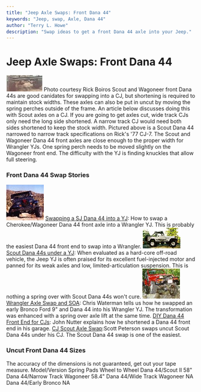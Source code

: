 ```yaml
---
title: "Jeep Axle Swaps: Front Dana 44"
keywords: "Jeep, swap, Axle, Dana 44"
author: "Terry L. Howe"
description: "Swap ideas to get a front Dana 44 axle into your Jeep."
---
```


# Jeep Axle Swaps: Front Dana 44
[![Cut Dana 44 front](d44sfT.jpg)](d44sf.jpg)
Photo courtesy Rick Boiros
Scout and Wagoneer front Dana 44s are good canidates for swapping into
a CJ, but shortening is required to maintain stock widths.  These axles
can also be put in uncut by moving the spring perches outside of the
frame.  An article below discusses doing this with Scout axles on a
CJ.
If you are going to get axles cut, wide track CJs only need
the long side shortened.  A narrow track CJ would need
both sides shortened to keep the stock width.
Pictured above is a Scout Dana 44 narrowed to narrow track
specifications on Rick's '77 CJ-7.
The Scout and Wagoneer Dana 44 front axles are close enough to the
proper width for Wrangler YJs.  One spring perch needs to be moved
slightly on the Wagoneer front end.  The difficulty with the YJ
is finding knuckles that allow full steering.
### Front Dana 44 Swap Stories
![YJ Dana 44 Swap](/toc/sjtoc.jpg)
[Swapping a SJ Dana 44 into a YJ](/convaxle/sjd44yj/):
How to swap a Cherokee/Wagoneer Dana 44 front axle into a Wrangler
YJ.  This is probably the easiest Dana 44 front end to swap into
a Wrangler.
![44ed YJ](/convaxle/ihscout/ss18_toc.jpg)
[Scout Dana 44s under a YJ](/convaxle/ihscout/):
When evaluated as a hard-core off-road vehicle, the Jeep YJ is
often praised for its excellent fuel-injected motor and panned for
its weak axles and low, limited-articulation suspension.  This
is nothing a spring over with Scout Dana 44s won't cure.
![SOA YJ](/convaxle/fordeb/hutflx1_.jpg)
[Wrangler Axle Swap and SOA](/convaxle/fordeb/):
Chris Waterman tells us how he swapped an early Bronco Ford 9"
and Dana 44 into his Wrangler YJ.  The transformation was enhanced
with a spring over axle lift at the same time.
[DIY Dana 44 Front End for CJs](/convaxle/sjd44front.html):
John Nutter explains how he shortened a Dana 44 front end in his
garage.
[CJ Scout Axle Swap](/convaxle/peterson.html):Scott Peterson swaps uncut Scout Dana 44s
under his CJ.  The Scout Dana 44 swap is one of the easiest.
### Uncut Front Dana 44 Sizes
The accuracy of the dimensions is not guaranteed, get out your tape
measure.
Model/Version Spring Pads Wheel to Wheel
Dana 44/Scout II  58" 
Dana 44/Narrow Track Wagoneer  58.4" 
Dana 44/Wide Track Wagoneer  NA 
Dana 44/Early Bronco  NA